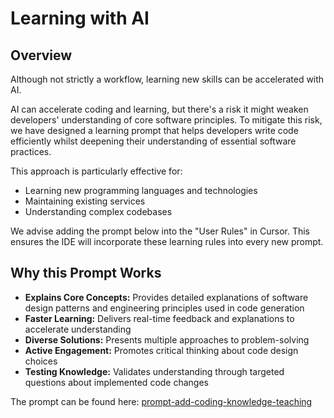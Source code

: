 # Learning with AI

## Overview

Although not strictly a workflow, learning new skills can be accelerated with AI.

AI can accelerate coding and learning, but there's a risk it might weaken developers' understanding of core software principles. To mitigate this risk, we have designed a learning prompt that helps developers write code efficiently whilst deepening their understanding of essential software practices.

This approach is particularly effective for:
- Learning new programming languages and technologies
- Maintaining existing services
- Understanding complex codebases

We advise adding the prompt below into the "User Rules" in Cursor. This ensures the IDE will incorporate these learning rules into every new prompt.

## Why this Prompt Works

- **Explains Core Concepts:** Provides detailed explanations of software design patterns and engineering principles used in code generation
- **Faster Learning:** Delivers real-time feedback and explanations to accelerate understanding
- **Diverse Solutions:** Presents multiple approaches to problem-solving
- **Active Engagement:** Promotes critical thinking about code design choices
- **Testing Knowledge:** Validates understanding through targeted questions about implemented code changes

The prompt can be found here: [prompt-add-coding-knowledge-teaching](../prompt-library/learning/prompt-add-coding-knowledge-teaching.md)


